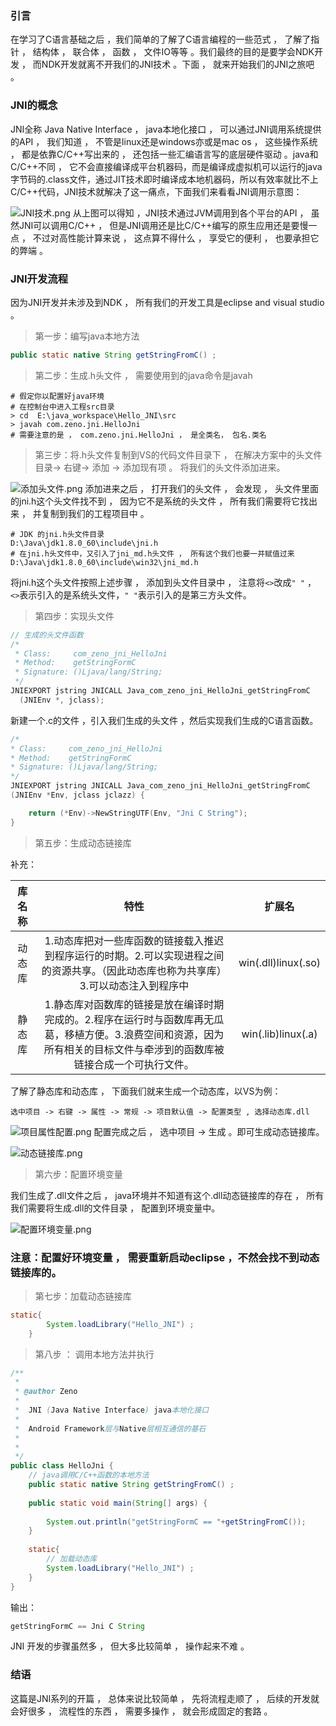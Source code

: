 ### 引言
在学习了C语言基础之后 ，我们简单的了解了C语言编程的一些范式 ， 了解了指针 ， 结构体 ， 联合体 ， 函数 ， 文件IO等等 。我们最终的目的是要学会NDK开发 ， 而NDK开发就离不开我们的JNI技术 。下面 ， 就来开始我们的JNI之旅吧 。


### JNI的概念
JNI全称 Java Native Interface ， java本地化接口 ， 可以通过JNI调用系统提供的API ， 我们知道 ， 不管是linux还是windows亦或是mac os ， 这些操作系统 ， 都是依靠C/C++写出来的 ， 还包括一些汇编语言写的底层硬件驱动 。java和C/C++不同 ， 它不会直接编译成平台机器码，而是编译成虚拟机可以运行的java字节码的.class文件，通过JIT技术即时编译成本地机器码，所以有效率就比不上C/C++代码，JNI技术就解决了这一痛点，下面我们来看看JNI调用示意图：

![JNI技术.png](http://upload-images.jianshu.io/upload_images/643851-85aeb72da3ec7186.png?imageMogr2/auto-orient/strip%7CimageView2/2/w/1240)
从上图可以得知 ，JNI技术通过JVM调用到各个平台的API ， 虽然JNI可以调用C/C++ ， 但是JNI调用还是比C/C++编写的原生应用还是要慢一点 ， 不过对高性能计算来说 ， 这点算不得什么 ， 享受它的便利 ， 也要承担它的弊端 。

### JNI开发流程
因为JNI开发并未涉及到NDK ， 所有我们的开发工具是eclipse and visual studio 。

> 第一步：编写java本地方法

```java
public static native String getStringFromC() ;
```

> 第二步：生成.h头文件 ， 需要使用到的java命令是javah

```
# 假定你以配置好java环境
# 在控制台中进入工程src目录
> cd  E:\java_workspace\Hello_JNI\src
> javah com.zeno.jni.HelloJni 
# 需要注意的是 ， com.zeno.jni.HelloJni ， 是全类名， 包名.类名
```
> 第三步：将.h头文件复制到VS的代码文件目录下 ， 在解决方案中的头文件目录-> 右键-> 添加 -> 添加现有项 。 将我们的头文件添加进来。

![添加头文件.png](http://upload-images.jianshu.io/upload_images/643851-82b09b17357b9bf8.png?imageMogr2/auto-orient/strip%7CimageView2/2/w/1240)
添加进来之后 ， 打开我们的头文件 ， 会发现 ， 头文件里面的jni.h这个头文件找不到 ， 因为它不是系统的头文件 ， 所有我们需要将它找出来 ， 并复制到我们的工程项目中 。
```
# JDK 的jni.h头文件目录
D:\Java\jdk1.8.0_60\include\jni.h
# 在jni.h头文件中，又引入了jni_md.h头文件 ， 所有这个我们也要一并赋值过来
D:\Java\jdk1.8.0_60\include\win32\jni_md.h
```
将jni.h这个头文件按照上述步骤 ， 添加到头文件目录中 ， 注意将`<>`改成`" "` ， `<>`表示引入的是系统头文件，`" "`表示引入的是第三方头文件。

> 第四步：实现头文件

```c
// 生成的头文件函数
/*
 * Class:     com_zeno_jni_HelloJni
 * Method:    getStringFormC
 * Signature: ()Ljava/lang/String;
 */
JNIEXPORT jstring JNICALL Java_com_zeno_jni_HelloJni_getStringFromC
  (JNIEnv *, jclass);
```
新建一个.c的文件 ，引入我们生成的头文件 ，然后实现我们生成的C语言函数。
```c
/*
* Class:     com_zeno_jni_HelloJni
* Method:    getStringFormC
* Signature: ()Ljava/lang/String;
*/
JNIEXPORT jstring JNICALL Java_com_zeno_jni_HelloJni_getStringFromC
(JNIEnv *Env, jclass jclazz) {

	return (*Env)->NewStringUTF(Env, "Jni C String");
}
```

> 第五步：生成动态链接库

补充：

|库名称|特性|扩展名|
|:-----:|:----:|:----:|
|动态库|1.动态库把对一些库函数的链接载入推迟到程序运行的时期。2.可以实现进程之间的资源共享。（因此动态库也称为共享库）3.可以动态注入到程序中|win(.dll)linux(.so)|
|静态库|1.静态库对函数库的链接是放在编译时期完成的。2.程序在运行时与函数库再无瓜葛，移植方便。3.浪费空间和资源，因为所有相关的目标文件与牵涉到的函数库被链接合成一个可执行文件。|win(.lib)linux(.a)|

了解了静态库和动态库 ， 下面我们就来生成一个动态库，以VS为例：
```
选中项目 -> 右键 -> 属性 -> 常规 -> 项目默认值 -> 配置类型 , 选择动态库.dll
```

![项目属性配置.png](http://upload-images.jianshu.io/upload_images/643851-67d792e8e33cd464.png?imageMogr2/auto-orient/strip%7CimageView2/2/w/1240)
配置完成之后 ， 选中项目 -> 生成 。即可生成动态链接库。

![动态链接库.png](http://upload-images.jianshu.io/upload_images/643851-c79d3f871eaf3fe2.png?imageMogr2/auto-orient/strip%7CimageView2/2/w/1240)

> 第六步：配置环境变量

我们生成了.dll文件之后 ， java环境并不知道有这个.dll动态链接库的存在 ， 所有我们需要将生成.dll的文件目录 ， 配置到环境变量中。 

![配置环境变量.png](http://upload-images.jianshu.io/upload_images/643851-364610d1de8c1d94.png?imageMogr2/auto-orient/strip%7CimageView2/2/w/1240)
### 注意：配置好环境变量 ， 需要重新启动eclipse ，不然会找不到动态链接库的。

> 第七步：加载动态链接库

```java
static{
		System.loadLibrary("Hello_JNI") ;
	}
```

> 第八步 ： 调用本地方法并执行

```java
/**
 * 
 * @author Zeno
 *
 *	JNI (Java Native Interface) java本地化接口
 *	
 *	Android Framework层与Native层相互通信的基石
 *	
 *
 */
public class HelloJni {
    // java调用C/C++函数的本地方法
	public static native String getStringFromC() ;
	
	public static void main(String[] args) {
		
		System.out.println("getStringFormC == "+getStringFromC());
	}
	
	static{
        // 加载动态库
		System.loadLibrary("Hello_JNI") ;
	}
}
```
输出：
```java
getStringFormC == Jni C String
```

JNI 开发的步骤虽然多 ， 但大多比较简单 ， 操作起来不难 。

### 结语
这篇是JNI系列的开篇 ， 总体来说比较简单 ， 先将流程走顺了 ， 后续的开发就会好很多 ， 流程性的东西 ， 需要多操作 ， 就会形成固定的套路 。
